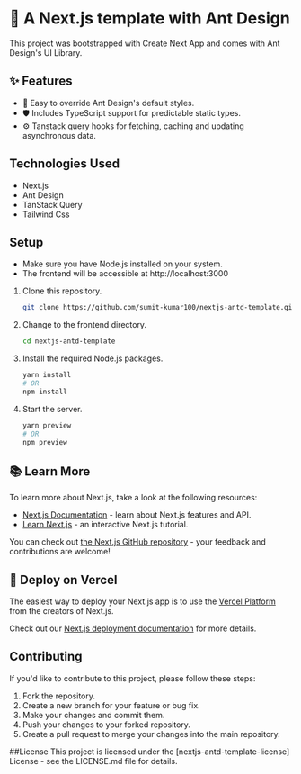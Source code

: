 # 🐜 A Next.js template with Ant Design

This project was bootstrapped with Create Next App and comes with Ant Design's UI Library.

## ✨ Features

- 🌈 Easy to override Ant Design's default styles.
- 🛡 Includes TypeScript support for predictable static types.
- ⚙️ Tanstack query hooks for fetching, caching and updating asynchronous data.

## Technologies Used
  - Next.js
  - Ant Design
  - TanStack Query
  - Tailwind Css

## Setup

- Make sure you have Node.js installed on your system.
- The frontend will be accessible at http://localhost:3000

1. Clone this repository.
   ```bash
   git clone https://github.com/sumit-kumar100/nextjs-antd-template.git
2. Change to the frontend directory.
   ```bash
   cd nextjs-antd-template
3. Install the required Node.js packages.
   ```bash
   yarn install
   # OR
   npm install
4. Start the server.
   ```bash
   yarn preview
   # OR
   npm preview

## 📚 Learn More

To learn more about Next.js, take a look at the following resources:

- [Next.js Documentation](https://nextjs.org/docs) - learn about Next.js features and API.
- [Learn Next.js](https://nextjs.org/learn) - an interactive Next.js tutorial.

You can check out [the Next.js GitHub repository](https://github.com/sumit-kumar100/nextjs-antd-template) - your feedback and contributions are welcome!

## 🚀 Deploy on Vercel

The easiest way to deploy your Next.js app is to use the [Vercel Platform](https://vercel.com/import?utm_medium=default-template&filter=next.js&utm_source=create-next-app&utm_campaign=create-next-app-readme) from the creators of Next.js.

Check out our [Next.js deployment documentation](https://nextjs.org/docs/deployment) for more details.


## Contributing
If you'd like to contribute to this project, please follow these steps:

1. Fork the repository.
2. Create a new branch for your feature or bug fix.
3. Make your changes and commit them.
4. Push your changes to your forked repository.
5. Create a pull request to merge your changes into the main repository.

##License
This project is licensed under the [nextjs-antd-template-license] License - see the LICENSE.md file for details.